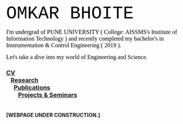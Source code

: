 <body> 
<font size="50" style="font-family:courier;" color="Black">OMKAR BHOITE </font> 
</body> 
<br>


 <font size="3" style="font-family:Comic Sans MS;" color="Black"> I'm undergrad of PUNE UNIVERSITY ( College: AISSMS's Institute of Information Technology ) and recently completed my bachelor's in Instrumentation & Control Engineering ( 2019 ). </font> <br>


 <font size="3" style="font-family:Cursive;" color="Black"> Let's take a dive into my world of Engineering and Science.</font> <br>

### [CV](https://github.com/omkarbhoite25/Omkar/raw/master/Omkar_CV.pdf) <br> &ensp; [Research](r.md)  <br> &emsp; [Publications](p.md) <br> &emsp; &ensp; [Projects & Seminars](pro.md)  <br><br>













**[WEBPAGE UNDER CONSTRUCTION.]**

